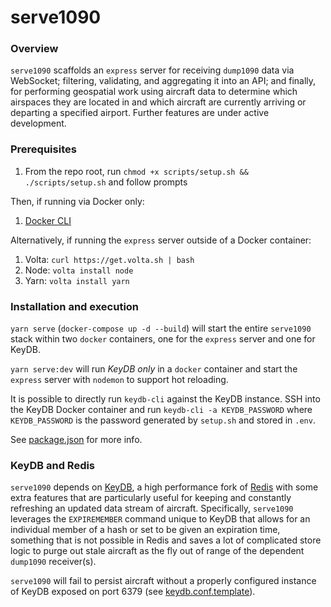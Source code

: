 # serve1090

### Overview

`serve1090` scaffolds an `express` server for receiving `dump1090` data via WebSocket; filtering, validating, and aggregating it into an API; and finally, for performing geospatial work using aircraft data to determine which airspaces they are located in and which aircraft are currently arriving or departing a specified airport. Further features are under active development.

### Prerequisites

1. From the repo root, run `chmod +x scripts/setup.sh && ./scripts/setup.sh` and follow prompts

Then, if running via Docker only: 

1. [Docker CLI](https://docs.docker.com/get-docker/)

Alternatively, if running the `express` server outside of a Docker container:

1. Volta: `curl https://get.volta.sh | bash`
2. Node: `volta install node`
3. Yarn: `volta install yarn`

### Installation and execution

`yarn serve` (`docker-compose up -d --build`) will start the entire `serve1090` stack within two `docker` containers, one for the `express` server and one for KeyDB.

`yarn serve:dev` will run *KeyDB only* in a `docker` container and start the `express` server with `nodemon` to support hot reloading.

It is possible to directly run `keydb-cli` against the KeyDB instance. SSH into the KeyDB Docker container and run `keydb-cli -a KEYDB_PASSWORD` where `KEYDB_PASSWORD` is the password generated by `setup.sh` and stored in `.env`.

See [package.json](package.json) for more info.

### KeyDB and Redis

`serve1090` depends on [KeyDB](https://github.com/JohnSully/KeyDB), a high performance fork of [Redis](https://github.com/redis/redis) with some extra features that are particularly useful for keeping and constantly refreshing an updated data stream of aircraft. Specifically, `serve1090` leverages the `EXPIREMEMBER` command unique to KeyDB that allows for an individual member of a hash or set to be given an expiration time, something that is not possible in Redis and saves a lot of complicated store logic to purge out stale aircraft as the fly out of range of the dependent `dump1090` receiver(s).

`serve1090` will fail to persist aircraft without a properly configured instance of KeyDB exposed on port 6379 (see [keydb.conf.template](keydb.conf.template)). 